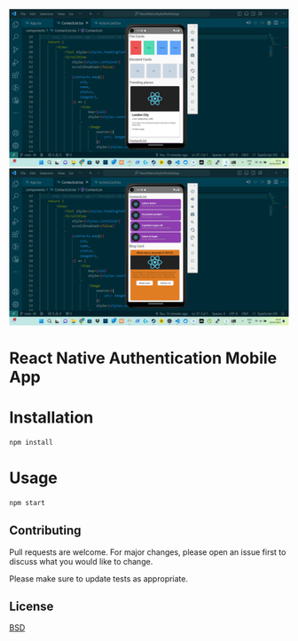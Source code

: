<img src="https://github.com/kkamara/useful/blob/main/ReactNativeStylerMobileApp.png?raw=true" alt="ReactNativeStylerMobileApp.png" width=""/>

<img src="https://github.com/kkamara/useful/blob/main/ReactNativeStylerMobileApp2.png?raw=true" alt="ReactNativeStylerMobileApp2.png" width=""/>

# React Native Authentication Mobile App

# Installation

```bash
npm install
```

# Usage

```bash
npm start
```

## Contributing
Pull requests are welcome. For major changes, please open an issue first to discuss what you would like to change.

Please make sure to update tests as appropriate.

## License
[BSD](https://opensource.org/licenses/BSD-3-Clause)
